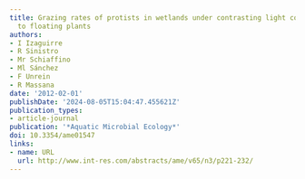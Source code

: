 ```yaml
---
title: Grazing rates of protists in wetlands under contrasting light conditions due
  to floating plants
authors:
- I Izaguirre
- R Sinistro
- Mr Schiaffino
- Ml Sánchez
- F Unrein
- R Massana
date: '2012-02-01'
publishDate: '2024-08-05T15:04:47.455621Z'
publication_types:
- article-journal
publication: '*Aquatic Microbial Ecology*'
doi: 10.3354/ame01547
links:
- name: URL
  url: http://www.int-res.com/abstracts/ame/v65/n3/p221-232/
---
```

